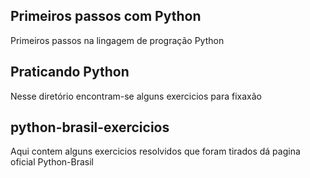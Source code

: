 ## Primeiros passos com Python

Primeiros passos na lingagem de progração Python

## Praticando Python

Nesse diretório encontram-se alguns exercicios para fixaxão

## python-brasil-exercicios

Aqui contem alguns exercicios resolvidos que foram tirados dá pagina oficial Python-Brasil


